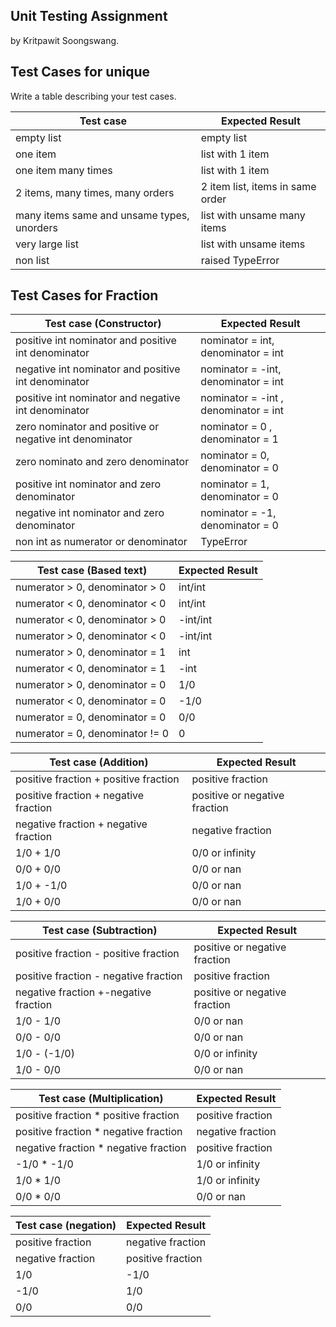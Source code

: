 ## Unit Testing Assignment

by Kritpawit Soongswang.


## Test Cases for unique

Write a table describing your test cases.

| Test case              |  Expected Result    |
|------------------------|---------------------|
| empty list             |  empty list         |
| one item               |  list with 1 item   |
| one item many times    |  list with 1 item   |
| 2 items, many times, many orders | 2 item list, items in same order  |
| many items same and unsame types, unorders   | list with unsame many items|
| very large list        | list with unsame items|
| non list                |  raised TypeError   |


## Test Cases for Fraction
| Test case (Constructor)             |  Expected Result    |
|------------------------|---------------------|
| positive int nominator and positive int denominator | nominator = int, denominator = int|
| negative int nominator and positive int denominator | nominator = -int, denominator = int|
| positive int nominator and negative int denominator | nominator = -int , denominator = int|
| zero nominator and positive or negative int denominator | nominator = 0 , denominator = 1 |
| zero nominato and zero denominator | nominator = 0, denominator = 0 |
| positive int nominator and zero denominator | nominator = 1, denominator = 0|
| negative int nominator and zero denominator | nominator = -1,  denominator = 0|
| non int as numerator or denominator | TypeError|

| Test case (Based text)             |  Expected Result    |
|------------------------|---------------------|
| numerator > 0, denominator > 0 | int/int |
| numerator < 0, denominator < 0 | int/int |
| numerator < 0, denominator > 0 | -int/int |
| numerator > 0, denominator < 0 | -int/int|
| numerator > 0, denominator = 1 | int |
| numerator < 0, denominator = 1 | -int |
| numerator > 0, denominator = 0 | 1/0 |
| numerator < 0, denominator = 0 | -1/0 |
| numerator = 0, denominator = 0 | 0/0 |
| numerator = 0, denominator != 0 | 0 |

| Test case (Addition)             |  Expected Result    |
|------------------------|---------------------|
| positive fraction + positive fraction | positive fraction |
| positive fraction + negative fraction | positive or negative fraction |
| negative fraction + negative fraction | negative fraction |
| 1/0 + 1/0 | 0/0 or infinity|
| 0/0 + 0/0 | 0/0 or nan |
| 1/0 + -1/0 | 0/0 or nan |
| 1/0 + 0/0 | 0/0 or nan |

| Test case (Subtraction)             |  Expected Result    |
|------------------------|---------------------|
| positive fraction - positive fraction | positive or negative fraction |
| positive fraction - negative fraction | positive fraction |
| negative fraction +-negative fraction | positive or negative fraction |
| 1/0 - 1/0 | 0/0 or nan|
| 0/0 - 0/0 | 0/0 or nan |
| 1/0 - (-1/0)| 0/0 or infinity |
| 1/0 - 0/0 | 0/0 or nan |

| Test case (Multiplication)             |  Expected Result    |
|------------------------|---------------------|
| positive fraction * positive fraction | positive fraction |
| positive fraction * negative fraction | negative fraction |
| negative fraction * negative fraction | positive fraction |
| -1/0 * -1/0 | 1/0 or infinity |
| 1/0 * 1/0 | 1/0 or infinity |
| 0/0 * 0/0 | 0/0 or nan |

| Test case (negation)             |  Expected Result    |
|------------------------|---------------------|
| positive fraction | negative fraction |
| negative fraction | positive fraction |
| 1/0 | -1/0 |
| -1/0 | 1/0 |
| 0/0 | 0/0 |


















